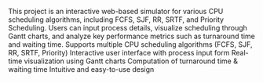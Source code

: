 This project is an interactive web-based simulator for various CPU scheduling algorithms, including FCFS, SJF, RR, SRTF, and Priority Scheduling. Users can input process details, visualize scheduling through Gantt charts, and analyze key performance metrics such as turnaround time and waiting time.
Supports multiple CPU scheduling algorithms (FCFS, SJF, RR, SRTF, Priority)
Interactive user interface with process input form
Real-time visualization using Gantt charts
Computation of turnaround time & waiting time
Intuitive and easy-to-use design



